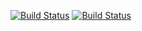 [![Build Status](https://img.shields.io/badge/Python-3.7-green?logo=python)]()
[![Build Status](https://img.shields.io/badge/Lib-Openpyxl-ligthgreen?logo=python)]()
